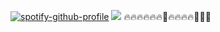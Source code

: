 [![spotify-github-profile](https://spotify-github-profile.kittinanx.com/api/view?uid=zyf91q4bfuktowcw80zts8ksn&cover_image=true&theme=novatorem&show_offline=false&background_color=121212&interchange=false&bar_color=bfe141&bar_color_cover=false)](https://github.com/kittinan/spotify-github-profile)
![](https://media.discordapp.net/attachments/1198612270087946260/1359243818125496530/Screenshot_14.png?ex=67f6c5f3&is=67f57473&hm=e9210908994e4ae7240b838ae85b54e865bf563033df4f556d0253c3508d1e5c&=&format=webp&quality=lossless&width=1209&height=643)
🔥🔥🔥🔥🔥🔥👅🔥🔥🔥🔥👅👅👅
